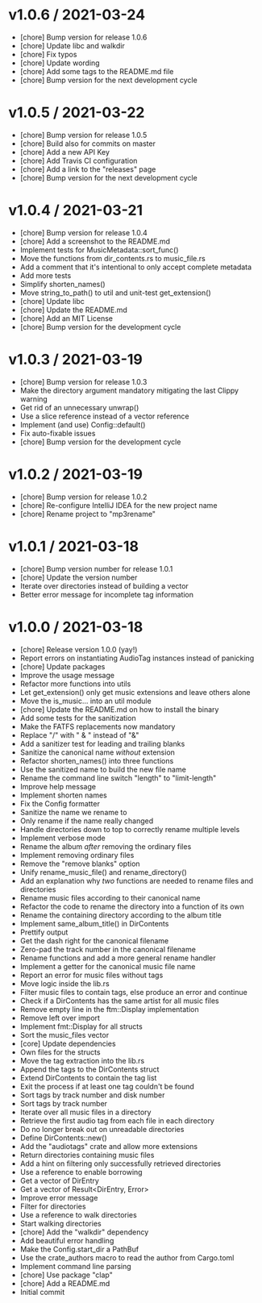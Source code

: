 
v1.0.6 / 2021-03-24
===================

  * [chore] Bump version for release 1.0.6
  * [chore] Update libc and walkdir
  * [chore] Fix typos
  * [chore] Update wording
  * [chore] Add some tags to the README.md file
  * [chore] Bump version for the next development cycle

v1.0.5 / 2021-03-22
===================

  * [chore] Bump version for release 1.0.5
  * [chore] Build also for commits on master
  * [chore] Add a new API Key
  * [chore] Add Travis CI configuration
  * [chore] Add a link to the "releases" page
  * [chore] Bump version for the next development cycle

v1.0.4 / 2021-03-21
===================

  * [chore] Bump version for release 1.0.4
  * [chore] Add a screenshot to the README.md
  * Implement tests for MusicMetadata::sort_func()
  * Move the functions from dir_contents.rs to music_file.rs
  * Add a comment that it's intentional to only accept complete metadata
  * Add more tests
  * Simplify shorten_names()
  * Move string_to_path() to util and unit-test get_extension()
  * [chore] Update libc
  * [chore] Update the README.md
  * [chore] Add an MIT License
  * [chore] Bump version for the development cycle

v1.0.3 / 2021-03-19
===================

  * [chore] Bump version for release 1.0.3
  * Make the directory argument mandatory mitigating the last Clippy warning
  * Get rid of an unnecessary unwrap()
  * Use a slice reference instead of a vector reference
  * Implement (and use) Config::default()
  * Fix auto-fixable issues
  * [chore] Bump version for the development cycle

v1.0.2 / 2021-03-19
===================

  * [chore] Bump version for release 1.0.2
  * [chore] Re-configure IntelliJ IDEA for the new project name
  * [chore] Rename project to "mp3rename"

v1.0.1 / 2021-03-18
===================

  * [chore] Bump version number for release 1.0.1
  * [chore] Update the version number
  * Iterate over directories instead of building a vector
  * Better error message for incomplete tag information

v1.0.0 / 2021-03-18
===================

  * [chore] Release version 1.0.0 (yay!)
  * Report errors on instantiating AudioTag instances instead of panicking
  * [chore] Update packages
  * Improve the usage message
  * Refactor more functions into utils
  * Let get_extension() only get music extensions and leave others alone
  * Move the is_music... into an util module
  * [chore] Update the README.md on how to install the binary
  * Add some tests for the sanitization
  * Make the FATFS replacements now mandatory
  * Replace "/" with " & " instead of "&"
  * Add a sanitizer test for leading and trailing blanks
  * Sanitize the canonical name *without* extension
  * Refactor shorten_names() into three functions
  * Use the sanitized name to build the new file name
  * Rename the command line switch "length" to "limit-length"
  * Improve help message
  * Implement shorten names
  * Fix the Config formatter
  * Sanitize the name we rename to
  * Only rename if the name really changed
  * Handle directories down to top to correctly rename multiple levels
  * Implement verbose mode
  * Rename the album *after* removing the ordinary files
  * Implement removing ordinary files
  * Remove the "remove blanks" option
  * Unify rename_music_file() and rename_directory()
  * Add an explanation why *two* functions are needed to rename files and directories
  * Rename music files according to their canonical name
  * Refactor the code to rename the directory into a function of its own
  * Rename the containing directory according to the album title
  * Implement same_album_title() in DirContents
  * Prettify output
  * Get the dash right for the canonical filename
  * Zero-pad the track number in the canonical filename
  * Rename functions and add a more general rename handler
  * Implement a getter for the canonical music file name
  * Report an error for music files without tags
  * Move logic inside the lib.rs
  * Filter music files to contain tags, else produce an error and continue
  * Check if a DirContents has the same artist for all music files
  * Remove empty line in the ftm::Display implementation
  * Remove left over import
  * Implement fmt::Display for all structs
  * Sort the music_files vector
  * [core] Update dependencies
  * Own files for the structs
  * Move the tag extraction into the lib.rs
  * Append the tags to the DirContents struct
  * Extend DirContents to contain the tag list
  * Exit the process if at least one tag couldn't be found
  * Sort tags by track number and disk number
  * Sort tags by track number
  * Iterate over all music files in a directory
  * Retrieve the first audio tag from each file in each directory
  * Do no longer break out on unreadable directories
  * Define DirContents::new()
  * Add the "audiotags" crate and allow more extensions
  * Return directories containing music files
  * Add a hint on filtering only successfully retrieved directories
  * Use a reference to enable borrowing
  * Get a vector of DirEntry
  * Get a vector of Result<DirEntry, Error>
  * Improve error message
  * Filter for directories
  * Use a reference to walk directories
  * Start walking directories
  * [chore] Add the "walkdir" dependency
  * Add beautiful error handling
  * Make the Config.start_dir a PathBuf
  * Use the crate_authors macro to read the author from Cargo.toml
  * Implement command line parsing
  * [chore] Use package "clap"
  * [chore] Add a README.md
  * Initial commit

